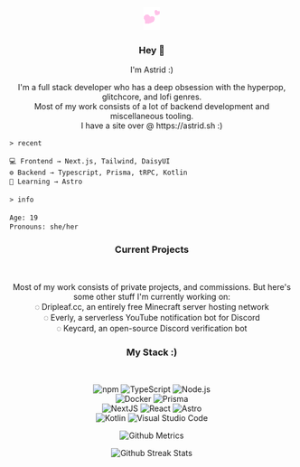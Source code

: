 <p align="center">
<img src="hearts.gif"/>
</p>

<h3 align="center"><b>Hey 👋</b></h3>
<p align="center">I'm Astrid :)</p>
<p align="center">
I'm a full stack developer who has a deep obsession with the hyperpop, glitchcore, and lofi genres.<br/>
Most of my work consists of a lot of backend development and miscellaneous tooling.<br/>
I have a site over @ https://astrid.sh :)<br/>
</p>

```
> recent

💻 Frontend → Next.js, Tailwind, DaisyUI
⚙️ Backend → Typescript, Prisma, tRPC, Kotlin
🌱 Learning → Astro

> info

Age: 19
Pronouns: she/her
```

<h3 align="center">Current Projects</h3><br/>
<p align="center">
Most of my work consists of private projects, and commissions. But here's some other stuff I'm currently working on:<br/>
◌ Dripleaf.cc, an entirely free Minecraft server hosting network<br/>
◌ Everly, a serverless YouTube notification bot for Discord<br/>
◌ Keycard, an open-source Discord verification bot<br/>
</p>

<h3 align="center">My Stack :)</h3><br/>
<p align="center">
  
<img alt="npm" src="https://img.shields.io/badge/-NPM-CB3837?style=for-the-badge&logo=npm&logoColor=white" />
<img alt="TypeScript" src="https://img.shields.io/badge/-TypeScript-007ACC?style=for-the-badge&logo=typescript&logoColor=white" />
<img alt="Node.js" src="https://img.shields.io/badge/-Node.js-43853d?style=for-the-badge&logo=node.js&logoColor=white" />
<br/>
<img alt="Docker" src="https://img.shields.io/badge/-Docker-2496ed?style=for-the-badge&logo=docker&logoColor=black" />
<img alt="Prisma" src="https://img.shields.io/badge/-Prisma-fff?style=for-the-badge&logo=prisma&logoColor=black" />
<br/>
<img alt="NextJS" src="https://img.shields.io/badge/-Next.js-000000?style=for-the-badge&logo=next.js&logoColor=white" />
<img alt="React" src="https://img.shields.io/badge/-React-61DAFB?style=for-the-badge&logo=react&logoColor=black" />
<img alt="Astro" src="https://img.shields.io/badge/-Astro-000000?style=for-the-badge&logo=astro&logoColor=white" />
<br/>
<img alt="Kotlin" src="https://img.shields.io/badge/-Kotlin-7f52ff?style=for-the-badge&logo=kotlin&logoColor=white" />
<img alt="Visual Studio Code" src="https://img.shields.io/badge/-Visual Studio Code-007ACC?style=for-the-badge&logo=visual studio code&logoColor=white" />
</p>

<p align="center">
  <img alt="Github Metrics" src="https://metrics.lecoq.io/astridlol"/>
</p>
<p align="center">
  <img alt="Github Streak Stats" src="https://github-readme-streak-stats.herokuapp.com/?user=astridlol&theme=chalk"/>
</p>
<br/><br/>

